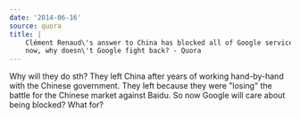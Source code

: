 ```yaml
---
date: '2014-06-16'
source: quora
title: |
    Clément Renaud\'s answer to China has blocked all of Google services
    now, why doesn\'t Google fight back? - Quora
---
```


Why will they do sth? They left China after years of working
hand-by-hand with the Chinese government. They left because they were
\"losing\" the battle for the Chinese market against Baidu. So now
Google will care about being blocked? What for?
